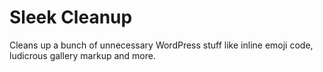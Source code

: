 # Sleek Cleanup

Cleans up a bunch of unnecessary WordPress stuff like inline emoji code, ludicrous gallery markup and more.
